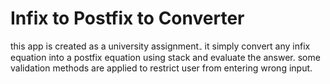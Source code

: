 # Infix to Postfix to Converter
this app is created as a university assignment۔
it simply convert any infix equation into a postfix equation using stack and evaluate the answer. some validation methods are applied to restrict user from entering wrong input.
